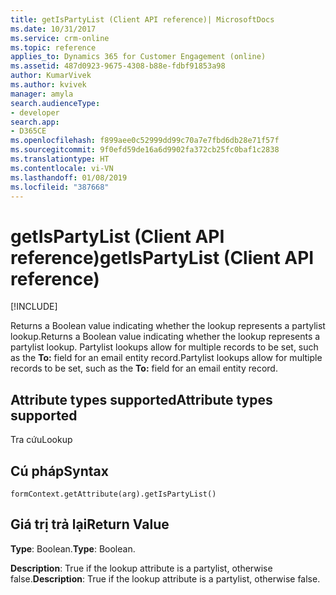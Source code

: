 ```yaml
---
title: getIsPartyList (Client API reference)| MicrosoftDocs
ms.date: 10/31/2017
ms.service: crm-online
ms.topic: reference
applies_to: Dynamics 365 for Customer Engagement (online)
ms.assetid: 487d0923-9675-4308-b88e-fdbf91853a98
author: KumarVivek
ms.author: kvivek
manager: amyla
search.audienceType:
- developer
search.app:
- D365CE
ms.openlocfilehash: f899aee0c52999dd99c70a7e7fbd6db28e71f57f
ms.sourcegitcommit: 9f0efd59de16a6d9902fa372cb25fc0baf1c2838
ms.translationtype: HT
ms.contentlocale: vi-VN
ms.lasthandoff: 01/08/2019
ms.locfileid: "387668"
---
```

# <a name="getispartylist-client-api-reference"></a><span data-ttu-id="0f027-102">getIsPartyList (Client API reference)</span><span class="sxs-lookup"><span data-stu-id="0f027-102">getIsPartyList (Client API reference)</span></span>

[!INCLUDE[](../../../../includes/cc_applies_to_update_9_0_0.md)]

<span data-ttu-id="0f027-103">Returns a Boolean value indicating whether the lookup represents a partylist lookup.</span><span class="sxs-lookup"><span data-stu-id="0f027-103">Returns a Boolean value indicating whether the lookup represents a partylist lookup.</span></span> <span data-ttu-id="0f027-104">Partylist lookups allow for multiple records to be set, such as the **To:** field for an email entity record.</span><span class="sxs-lookup"><span data-stu-id="0f027-104">Partylist lookups allow for multiple records to be set, such as the **To:** field for an email entity record.</span></span>

## <a name="attribute-types-supported"></a><span data-ttu-id="0f027-105">Attribute types supported</span><span class="sxs-lookup"><span data-stu-id="0f027-105">Attribute types supported</span></span>

<span data-ttu-id="0f027-106">Tra cứu</span><span class="sxs-lookup"><span data-stu-id="0f027-106">Lookup</span></span>

## <a name="syntax"></a><span data-ttu-id="0f027-107">Cú pháp</span><span class="sxs-lookup"><span data-stu-id="0f027-107">Syntax</span></span>

`formContext.getAttribute(arg).getIsPartyList()`

## <a name="return-value"></a><span data-ttu-id="0f027-108">Giá trị trả lại</span><span class="sxs-lookup"><span data-stu-id="0f027-108">Return Value</span></span>

<span data-ttu-id="0f027-109">**Type**: Boolean.</span><span class="sxs-lookup"><span data-stu-id="0f027-109">**Type**: Boolean.</span></span> 

<span data-ttu-id="0f027-110">**Description**: True if the lookup attribute is a partylist, otherwise false.</span><span class="sxs-lookup"><span data-stu-id="0f027-110">**Description**: True if the lookup attribute is a partylist, otherwise false.</span></span>

